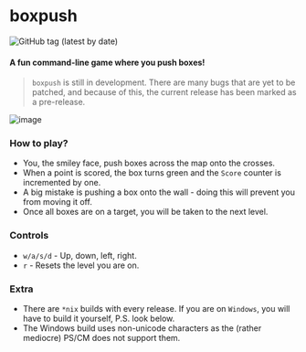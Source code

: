 # boxpush

![GitHub tag (latest by date)](https://img.shields.io/badge/tag-0.2b-yellow)

#### A fun command-line game where you push boxes!
> `boxpush` is still in development. There are many bugs that are yet to be patched, and because of this, the current release has been marked as a pre-release.

![image](https://user-images.githubusercontent.com/107510599/200847018-1c50e938-d1d7-41f4-a105-93d45e066f58.png)

### How to play?
- You, the smiley face, push boxes across the map onto the crosses.
- When a point is scored, the box turns green and the `Score` counter is incremented by one.
- A big mistake is pushing a box onto the wall - doing this will prevent you from moving it off.
- Once all boxes are on a target, you will be taken to the next level.

### Controls
- `w/a/s/d` - Up, down, left, right.
- `r` - Resets the level you are on.

### Extra
- There are `*nix` builds with every release. If you are on `Windows`, you will have to build it yourself, P.S. look below.
- The Windows build uses non-unicode characters as the (rather mediocre) PS/CM does not support them.
